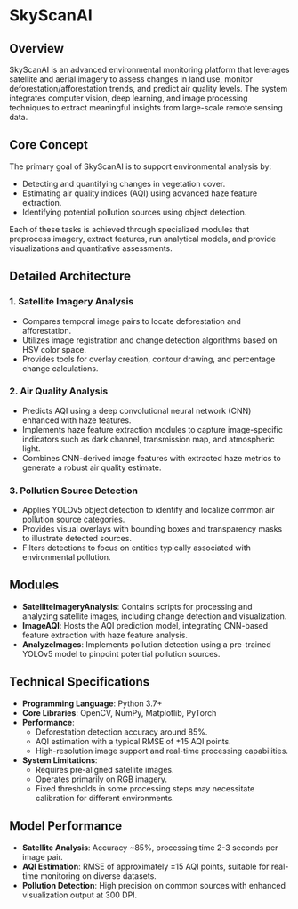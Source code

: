 # SkyScanAI

## Overview

SkyScanAI is an advanced environmental monitoring platform that leverages satellite and aerial imagery to assess changes in land use, monitor deforestation/afforestation trends, and predict air quality levels. The system integrates computer vision, deep learning, and image processing techniques to extract meaningful insights from large-scale remote sensing data.

## Core Concept

The primary goal of SkyScanAI is to support environmental analysis by:

-   Detecting and quantifying changes in vegetation cover.
-   Estimating air quality indices (AQI) using advanced haze feature extraction.
-   Identifying potential pollution sources using object detection.

Each of these tasks is achieved through specialized modules that preprocess imagery, extract features, run analytical models, and provide visualizations and quantitative assessments.

## Detailed Architecture

### 1. Satellite Imagery Analysis

-   Compares temporal image pairs to locate deforestation and afforestation.
-   Utilizes image registration and change detection algorithms based on HSV color space.
-   Provides tools for overlay creation, contour drawing, and percentage change calculations.

### 2. Air Quality Analysis

-   Predicts AQI using a deep convolutional neural network (CNN) enhanced with haze features.
-   Implements haze feature extraction modules to capture image-specific indicators such as dark channel, transmission map, and atmospheric light.
-   Combines CNN-derived image features with extracted haze metrics to generate a robust air quality estimate.

### 3. Pollution Source Detection

-   Applies YOLOv5 object detection to identify and localize common air pollution source categories.
-   Provides visual overlays with bounding boxes and transparency masks to illustrate detected sources.
-   Filters detections to focus on entities typically associated with environmental pollution.

## Modules

-   **SatelliteImageryAnalysis**: Contains scripts for processing and analyzing satellite images, including change detection and visualization.
-   **ImageAQI**: Hosts the AQI prediction model, integrating CNN-based feature extraction with haze feature analysis.
-   **AnalyzeImages**: Implements pollution detection using a pre-trained YOLOv5 model to pinpoint potential pollution sources.

## Technical Specifications

-   **Programming Language**: Python 3.7+
-   **Core Libraries**: OpenCV, NumPy, Matplotlib, PyTorch
-   **Performance**:
    -   Deforestation detection accuracy around 85%.
    -   AQI estimation with a typical RMSE of ±15 AQI points.
    -   High-resolution image support and real-time processing capabilities.
-   **System Limitations**:
    -   Requires pre-aligned satellite images.
    -   Operates primarily on RGB imagery.
    -   Fixed thresholds in some processing steps may necessitate calibration for different environments.

## Model Performance

-   **Satellite Analysis**: Accuracy ~85%, processing time 2-3 seconds per image pair.
-   **AQI Estimation**: RMSE of approximately ±15 AQI points, suitable for real-time monitoring on diverse datasets.
-   **Pollution Detection**: High precision on common sources with enhanced visualization output at 300 DPI.
